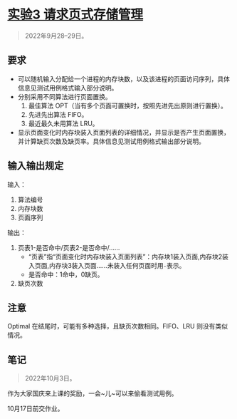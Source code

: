 # [实验3 请求页式存储管理](https://lexue.bit.edu.cn/mod/programming/view.php?id=365480)

> 2022年9月28–29日。

## 要求

- 可以随机输入分配给一个进程的内存块数，以及该进程的页面访问序列，具体信息见测试用例格式输入部分说明。
- 分别采用不同算法进行页面置换。
  1. 最佳算法 OPT（当有多个页面可置换时，按照先进先出原则进行置换）。
  2. 先进先出算法 FIFO。
  3. 最近最久未用算法 LRU。
- 显示页面变化时内存块装入页面列表的详细情况，并显示是否产生页面置换，并计算缺页次数及缺页率。具体信息见测试用例格式输出部分说明。

## 输入输出规定

输入：

1. 算法编号
2. 内存块数
3. 页面序列

输出：

1. 页表1-是否命中/页表2-是否命中/……
   - “页表”指“页面变化时内存块装入页面列表”：内存块1装入页面,内存块2装入页面,内存块3装入页面……未装入任何页面时用`-`表示。
   - 是否命中：1命中，0缺页。
2. 缺页次数

## 注意

Optimal 在结尾时，可能有多种选择，且缺页次数相同。FIFO、LRU 则没有类似情况。

## 笔记

> 2022年10月3日。

作为大家国庆来上课的奖励，一会~儿~可以来偷看测试用例。

10月17日前交作业。
